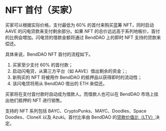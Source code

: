 # NFT 首付（买家）

买家可以根据实际价格，支付最低为 60% 的首付来购买蓝筹 NFT，同时启动 AAVE 的闪电贷款来支付剩余部分。如果 NFT 的总价远远高于系列地板价，首付的比例会增加。闪电贷的借款金额将通过 BendDAO 上的即时 NFT 支持的贷款来偿还。

具体来说，BendDAO NFT 首付的流程如下。&#x20;

1. 买家至少支付 60% 的首付款；&#x20;
2. 启动闪电贷，从第三方平台（如 AAVE）借出剩余的资金；;&#x20;
3. 新购买的 NFT 将被用作 BendDAO 的抵押品以获得即时的流动性；&#x20;
4. 该闪电贷将用从 BendDAO 借出的 ETH 来偿还。

买家将在支付首付款时自动成为借款人。而借款人也可以在 BendDAO 市场上挂出他们抵押的 NFT 进行销售。

支持的 NFT 系列包括 BAYC、CryptoPunks、MAYC、Doodles、Space Doodles、CloneX 以及 Azuki。首付比率由 BendDAO 的[贷款价值比（LTV）](https://docs.benddao.xyz/portal/highlights/instant-lending-and-repayments)决定。&#x20;
